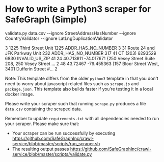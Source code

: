 # How to write a Python3 scraper for SafeGraph (Simple)

validate.py data.csv --ignore StreetAddressHasNumber --ignore CountryValidator --ignore LatLngDuplicationValidator

3         1225 Third Street Unit 1225  ADDR_HAS_NO_NUMBER          3
31  Route 24 and JFK Parkway Unit 232  ADDR_HAS_NO_NUMBER         317
41    CT  (203) 6293529  6830  INVALID_US_ZIP         41
24  40.713811  -74.017671  {250 Vesey Street Suite 208, 250 Vesey Street ...          2
48   43.72467  -79.455363  {157 Bloor Street West, 3401 Dufferin Street #...          2

Note: This template differs from the older `python3` template in that you don't need to worry about javascript related files such as `scrape.js` and `package.json`. This template also builds faster if you're testing it in a local docker image.

Please write your scraper such that running `scrape.py` produces a file `data.csv` containing the scraped data.

Remember to update `requirements.txt` with all dependencies needed to run your scraper. 
Please make sure that:
* Your scraper can be run successfully by executing https://github.com/SafeGraphInc/crawl-service/blob/master/scripts/run_scraper.sh 
* The resulting output passes https://github.com/SafeGraphInc/crawl-service/blob/master/scripts/validate.py
